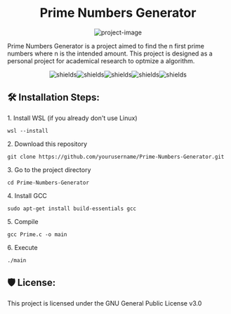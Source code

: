 <h1 align="center" id="title">Prime Numbers Generator</h1>

<p align="center"><img src="https://socialify.git.ci/LucasFranciscoCorreia/Prime-Numbers-Generator/image?description=1&amp;forks=1&amp;issues=1&amp;language=1&amp;name=1&amp;owner=1&amp;pattern=Circuit+Board&amp;pulls=1&amp;stargazers=1&amp;theme=Auto" alt="project-image"></p>

<p id="description">Prime Numbers Generator is a project aimed to find the n first prime numbers where n is the intended amount. This project is designed as a personal project for academical research to optmize a algorithm.</p>

<p align="center"><img src="https://img.shields.io/github/downloads/LucasFranciscoCorreia/Prime-Numbers-Generator/total" alt="shields"><img src="https://img.shields.io/github/issues/LucasFranciscoCorreia/Prime-Numbers-Generator" alt="shields"><img src="https://img.shields.io/github/issues-pr/LucasFranciscoCorreia/Prime-Numbers-Generator" alt="shields"><img src="https://img.shields.io/github/license/LucasFranciscoCorreia/Prime-Numbers-Generator" alt="shields"><img src="https://img.shields.io/github/repo-size/LucasFranciscoCorreia/Prime-Numbers-Generator" alt="shields"></p>

<h2>🛠️ Installation Steps:</h2>

<p>1. Install WSL (if you already don't use Linux)</p>

```
wsl --install
```

<p>2. Download this repository</p>

```
git clone https://github.com/yourusername/Prime-Numbers-Generator.git
```

<p>3. Go to the project directory</p>

```
cd Prime-Numbers-Generator
```

<p>4. Install GCC</p>

```
sudo apt-get install build-essentials gcc
```

<p>5. Compile</p>

```
gcc Prime.c -o main
```

<p>6. Execute</p>

```
./main
```

  
  
<h2>🛡️ License:</h2>

This project is licensed under the GNU General Public License v3.0